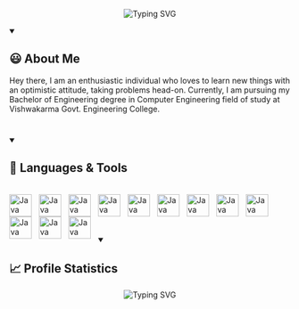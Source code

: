 

<p align="center">
    <img src="https://readme-typing-svg.demolab.com?font=Source+Code+Pro&weight=900&size=32&duration=4000&pause=500&color=082032&background=F0A500&center=true&vCenter=true&width=900&height=200&lines=Hey%2C+I'm+Pruthvik+Sheth 👋;Full+Stack+Web+Developer;App+Developer;Digital+Craftsman" alt="Typing SVG" />
</p>

<details open> 
  <summary><h2>😃 About Me</h2></summary>
<p align="left">
Hey there, I am an enthusiastic individual who loves to learn new
things with an optimistic attitude, taking problems head-on. Currently, I am pursuing my Bachelor of Engineering degree in Computer Engineering field of study at Vishwakarma Govt. Engineering College.
</p>

</details>

#

<details open> 
  <summary><h2>🔧 Languages & Tools</h2></summary>

<br>

  <img align="left" alt="Java" width="40px" style="padding-right:10px;" src="https://cdn.jsdelivr.net/gh/devicons/devicon/icons/react/react-original-wordmark.svg" />
  
  <img align="left" alt="Java" width="40px" style="padding-right:10px;" src="https://cdn.jsdelivr.net/gh/devicons/devicon/icons/threejs/threejs-original-wordmark.svg" />

  <img align="left" alt="Java" width="40px" style="padding-right:10px;" src="https://cdn.jsdelivr.net/gh/devicons/devicon/icons/java/java-original.svg"/>
  
  <img align="left" alt="Java" width="40px" style="padding-right:10px;" src="https://cdn.jsdelivr.net/gh/devicons/devicon/icons/html5/html5-original-wordmark.svg" />
  
  <img align="left" alt="Java" width="40px" style="padding-right:10px;" src="https://cdn.jsdelivr.net/gh/devicons/devicon/icons/css3/css3-original-wordmark.svg" />
  
  <img align="left" alt="Java" width="40px" style="padding-right:10px;" src="https://cdn.jsdelivr.net/gh/devicons/devicon/icons/javascript/javascript-original.svg" />
  
  <img align="left" alt="Java" width="40px" style="padding-right:10px;" src="https://cdn.jsdelivr.net/gh/devicons/devicon/icons/nodejs/nodejs-original-wordmark.svg" />
  
  <img align="left" alt="Java" width="40px" style="padding-right:10px;" src="https://cdn.jsdelivr.net/gh/devicons/devicon/icons/arduino/arduino-original-wordmark.svg" />
  
  <img align="left" alt="Java" width="40px" style="padding-right:10px;" src="https://cdn.jsdelivr.net/gh/devicons/devicon/icons/python/python-original-wordmark.svg" />
  
  <img align="left" alt="Java" width="40px" style="padding-right:10px;" src="https://cdn.jsdelivr.net/gh/devicons/devicon/icons/c/c-original.svg" />
  
  <img align="left" alt="Java" width="40px" style="padding-right:10px;" src="https://cdn.jsdelivr.net/gh/devicons/devicon/icons/mongodb/mongodb-original-wordmark.svg" />
  
  <img align="left" alt="Java" width="40px" style="padding-right:10px;" src="https://cdn.jsdelivr.net/gh/devicons/devicon/icons/blender/blender-original.svg" />

<br/>
<br/>

</details>


#

<details open> 
  <summary><h2>📈 Profile Statistics</h2></summary>
<p align="center">
<img src="https://streak-stats.demolab.com?user=pruthvik00911&theme=highcontrast&hide_border=true&stroke=F0A500&fire=F0A500&ring=F0A500&currStreakLabel=F0A500&background=DDDDDD00" alt="Typing SVG" />

</p>

</details>



